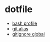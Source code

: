 # dotfile

* [bash profile](../src/bash_profile.md)
* [git alias](../src/git_alias.md)
* [gitignore global](../src/gitignore_global.md)